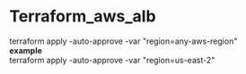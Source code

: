 # Terraform_aws_alb
terraform apply -auto-approve -var "region=any-aws-region"<br>
  **example**<br>
terraform apply -auto-approve -var "region=us-east-2"
